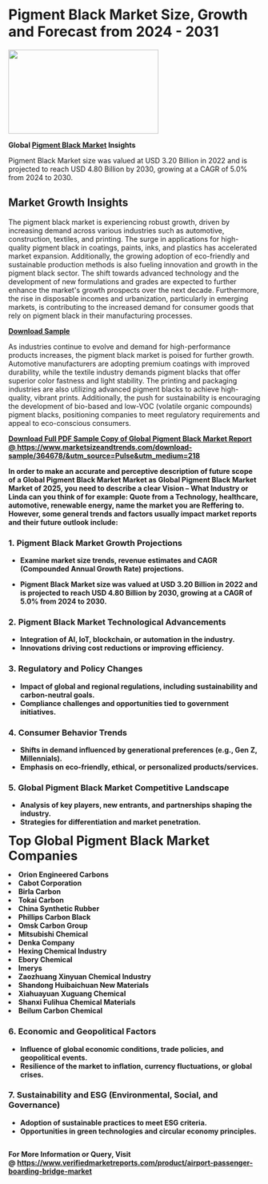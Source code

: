 <H1>Pigment Black Market Size, Growth and Forecast from 2024 - 2031</H1><img class="aligncenter size-medium wp-image-584254" src="https://thirdeyenews.in/wp-content/uploads/2024/09/Global-Market-Research-300x168.jpeg" alt="" width="300" height="168" /><p><strong>Global&nbsp;<a href="https://www.marketsizeandtrends.com/download-sample/364678/&amp;utm_source=Pulse&amp;utm_medium=218">Pigment Black Market</a> Insights</strong></p><p>Pigment Black Market size was valued at USD 3.20 Billion in 2022 and is projected to reach USD 4.80 Billion by 2030, growing at a CAGR of 5.0% from 2024 to 2030.</p><p><h2>Market Growth Insights</h2> <p>The pigment black market is experiencing robust growth, driven by increasing demand across various industries such as automotive, construction, textiles, and printing. The surge in applications for high-quality pigment black in coatings, paints, inks, and plastics has accelerated market expansion. Additionally, the growing adoption of eco-friendly and sustainable production methods is also fueling innovation and growth in the pigment black sector. The shift towards advanced technology and the development of new formulations and grades are expected to further enhance the market's growth prospects over the next decade. Furthermore, the rise in disposable incomes and urbanization, particularly in emerging markets, is contributing to the increased demand for consumer goods that rely on pigment black in their manufacturing processes.</p> <p><strong><a href="#">Download Sample</a></strong></p> <p>As industries continue to evolve and demand for high-performance products increases, the pigment black market is poised for further growth. Automotive manufacturers are adopting premium coatings with improved durability, while the textile industry demands pigment blacks that offer superior color fastness and light stability. The printing and packaging industries are also utilizing advanced pigment blacks to achieve high-quality, vibrant prints. Additionally, the push for sustainability is encouraging the development of bio-based and low-VOC (volatile organic compounds) pigment blacks, positioning companies to meet regulatory requirements and appeal to eco-conscious consumers.</p> <p><strong><a href="#"></p><p><span class=""><strong>Download Full PDF Sample Copy of Global Pigment Black Market Report</strong> @ <a href="https://www.marketsizeandtrends.com/download-sample/364678/&amp;utm_source=Pulse&amp;utm_medium=218" target="_blank">https://www.marketsizeandtrends.com/download-sample/364678/&amp;utm_source=Pulse&amp;utm_medium=218</a></span></p><p>In order to make an accurate and perceptive description of future scope of a Global&nbsp;Pigment Black Market Market as Global&nbsp;Pigment Black Market Market of 2025, you need to describe a clear Vision &ndash; What Industry or Linda can you think of for example: Quote from a Technology, healthcare, automotive, renewable energy, name the market you are Reffering to. However, some general trends and factors usually impact market reports and their future outlook include:</p><h3>1.&nbsp;<strong>Pigment Black Market Growth Projections</strong></h3><ul><li>Examine market size trends, revenue estimates and CAGR (Compounded Annual Growth Rate) projections.</li><li><p>Pigment Black Market size was valued at USD 3.20 Billion in 2022 and is projected to reach USD 4.80 Billion by 2030, growing at a CAGR of 5.0% from 2024 to 2030.</p></li></ul><h3>2.&nbsp;<strong>Pigment Black Market Technological Advancements</strong></h3><ul><li>Integration of AI, IoT, blockchain, or automation in the industry.</li><li>Innovations driving cost reductions or improving efficiency.</li></ul><h3>3.&nbsp;<strong>Regulatory and Policy Changes</strong></h3><ul><li>Impact of global and regional regulations, including sustainability and carbon-neutral goals.</li><li>Compliance challenges and opportunities tied to government initiatives.</li></ul><h3>4.&nbsp;<strong>Consumer Behavior Trends</strong></h3><ul><li>Shifts in demand influenced by generational preferences (e.g., Gen Z, Millennials).</li><li>Emphasis on eco-friendly, ethical, or personalized products/services.</li></ul><h3>5.&nbsp;<strong>Global Pigment Black Market Competitive Landscape</strong></h3><ul><li>Analysis of key players, new entrants, and partnerships shaping the industry.</li><li>Strategies for differentiation and market penetration.</li></ul><p data-pm-slice="1 1 []"><span style="color: inherit; font-family: inherit; font-size: 25px;">Top Global Pigment Black Market Companies</span></p><div class="" data-test-id=""><p><li>Orion Engineered Carbons</li><li> Cabot Corporation</li><li> Birla Carbon</li><li> Tokai Carbon</li><li> China Synthetic Rubber</li><li> Phillips Carbon Black</li><li> Omsk Carbon Group</li><li> Mitsubishi Chemical</li><li> Denka Company</li><li> Hexing Chemical Industry</li><li> Ebory Chemical</li><li> Imerys</li><li> Zaozhuang Xinyuan Chemical Industry</li><li> Shandong Huibaichuan New Materials</li><li> Xiahuayuan Xuguang Chemical</li><li> Shanxi Fulihua Chemical Materials</li><li> Beilum Carbon Chemical</li></p></div><h3>6.&nbsp;<strong>Economic and Geopolitical Factors</strong></h3><ul><li>Influence of global economic conditions, trade policies, and geopolitical events.</li><li>Resilience of the market to inflation, currency fluctuations, or global crises.</li></ul><h3>7.&nbsp;<strong>Sustainability and ESG (Environmental, Social, and Governance)</strong></h3><ul><li>Adoption of sustainable practices to meet ESG criteria.</li><li>Opportunities in green technologies and circular economy principles.</li></ul><h2><strong style="font-size: 14px;">For More Information or Query, Visit @&nbsp;</strong><a style="background-color: #ffffff; font-size: 14px;" href="https://www.marketsizeandtrends.com/report/pigment-black-market/" target="_blank">https://www.verifiedmarketreports.com/product/airport-passenger-boarding-bridge-market</a></h2>
